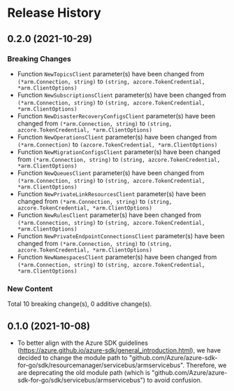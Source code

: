 # Release History

## 0.2.0 (2021-10-29)
### Breaking Changes

- Function `NewTopicsClient` parameter(s) have been changed from `(*arm.Connection, string)` to `(string, azcore.TokenCredential, *arm.ClientOptions)`
- Function `NewSubscriptionsClient` parameter(s) have been changed from `(*arm.Connection, string)` to `(string, azcore.TokenCredential, *arm.ClientOptions)`
- Function `NewDisasterRecoveryConfigsClient` parameter(s) have been changed from `(*arm.Connection, string)` to `(string, azcore.TokenCredential, *arm.ClientOptions)`
- Function `NewOperationsClient` parameter(s) have been changed from `(*arm.Connection)` to `(azcore.TokenCredential, *arm.ClientOptions)`
- Function `NewMigrationConfigsClient` parameter(s) have been changed from `(*arm.Connection, string)` to `(string, azcore.TokenCredential, *arm.ClientOptions)`
- Function `NewQueuesClient` parameter(s) have been changed from `(*arm.Connection, string)` to `(string, azcore.TokenCredential, *arm.ClientOptions)`
- Function `NewPrivateLinkResourcesClient` parameter(s) have been changed from `(*arm.Connection, string)` to `(string, azcore.TokenCredential, *arm.ClientOptions)`
- Function `NewRulesClient` parameter(s) have been changed from `(*arm.Connection, string)` to `(string, azcore.TokenCredential, *arm.ClientOptions)`
- Function `NewPrivateEndpointConnectionsClient` parameter(s) have been changed from `(*arm.Connection, string)` to `(string, azcore.TokenCredential, *arm.ClientOptions)`
- Function `NewNamespacesClient` parameter(s) have been changed from `(*arm.Connection, string)` to `(string, azcore.TokenCredential, *arm.ClientOptions)`

### New Content


Total 10 breaking change(s), 0 additive change(s).


## 0.1.0 (2021-10-08)
- To better align with the Azure SDK guidelines (https://azure.github.io/azure-sdk/general_introduction.html), we have decided to change the module path to "github.com/Azure/azure-sdk-for-go/sdk/resourcemanager/servicebus/armservicebus". Therefore, we are deprecating the old module path (which is "github.com/Azure/azure-sdk-for-go/sdk/servicebus/armservicebus") to avoid confusion.